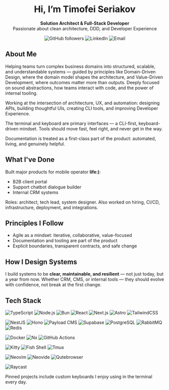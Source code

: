 <h1 align="center">Hi, I’m Timofei Seriakov</h1>
<p align="center">
  <strong>Solution Architect & Full-Stack Developer</strong><br>
  Passionate about clean architecture, DDD, and Developer Experience
</p>

<p align="center">
  <a href="https://github.com/TimSeriakov" style="text-decoration: none;">
    <img alt="GitHub followers" src="https://img.shields.io/github/followers/TimSeriakov?label=GitHub&style=flat-square&logo=github">
  </a>
  <a href="https://linkedin.com/in/timofei-seriakov" style="text-decoration: none;">
    <img alt="LinkedIn" src="https://img.shields.io/badge/LinkedIn-blue?style=flat-square&logo=linkedin">
  </a>
  <a href="mailto:t.seriakov@gmail.com" style="text-decoration: none;">
    <img alt="Email" src="https://img.shields.io/badge/email-t.seriakov@gmail.com-red?style=flat-square&logo=gmail&logoColor=white">
  </a>
</p>

## About Me

Helping teams turn complex business domains into structured, scalable, and understandable systems — guided by principles like Domain-Driven Design, where the domain model shapes the architecture, and Value-Driven Development, where outcomes matter more than outputs.
Deeply focused on sound abstractions, how teams interact with code, and the power of internal tooling.

Working at the intersection of architecture, UX, and automation:
designing APIs, building thoughtful UIs, creating CLI tools, and improving Developer Experience.

The terminal and keyboard are primary interfaces — a CLI-first, keyboard-driven mindset.
Tools should move fast, feel right, and never get in the way.

Documentation is treated as a first-class part of the product: automated, living, and genuinely helpful.

## What I've Done

Built major products for mobile operator **life:)**:
- B2B client portal
- Support chatbot dialogue builder
- Internal CRM systems

Roles: architect, tech lead, system designer.
Also worked on hiring, CI/CD, infrastructure, deployment, and integrations.

## Principles I Follow

- Agile as a mindset: iterative, collaborative, value-focused
- Documentation and tooling are part of the product
- Explicit boundaries, transparent contracts, and safe change

## How I Design Systems

I build systems to be **clear, maintainable, and resilient** — not just today, but a year from now.
Whether CRM, CMS, or internal tools — they should evolve with confidence, not break at the first change.

## Tech Stack

![TypeScript](https://img.shields.io/badge/TypeScript-3178c6?style=flat-square&logo=typescript&logoColor=white)
![Node.js](https://img.shields.io/badge/Node.js-339933?style=flat-square&logo=node.js&logoColor=white)
![Bun](https://img.shields.io/badge/Bun-%23000000?style=flat-square&logo=bun&logoColor=white)
![React](https://img.shields.io/badge/React-20232a?style=flat-square&logo=react&logoColor=61dafb)
![Next.js](https://img.shields.io/badge/Next.js-000?style=flat-square&logo=next.js)
![Astro](https://img.shields.io/badge/Astro-000000?style=flat-square&logo=astro&logoColor=white)
![TailwindCSS](https://img.shields.io/badge/Tailwind-38B2AC?style=flat-square&logo=tailwind-css&logoColor=white)

![NestJS](https://img.shields.io/badge/NestJS-E0234E?style=flat-square&logo=nestjs&logoColor=white)
![Hono](https://img.shields.io/badge/Hono-222222?style=flat-square&logo=lightning&logoColor=FFEA00)
![Payload CMS](https://img.shields.io/badge/Payload%20CMS-000000?style=flat-square&logo=payloadcms&logoColor=white)
![Supabase](https://img.shields.io/badge/Supabase-3ECF8E?style=flat-square&logo=supabase&logoColor=white)
![PostgreSQL](https://img.shields.io/badge/PostgreSQL-4169E1?style=flat-square&logo=postgresql&logoColor=white)
![RabbitMQ](https://img.shields.io/badge/RabbitMQ-FF6600?style=flat-square&logo=rabbitmq&logoColor=white)
![Redis](https://img.shields.io/badge/Redis-DC382D?style=flat-square&logo=redis&logoColor=white)

![Docker](https://img.shields.io/badge/Docker-2496ED?style=flat-square&logo=docker&logoColor=white)
![Nx](https://img.shields.io/badge/Nx-143055?style=flat-square&logo=nx&logoColor=white)
![GitHub Actions](https://img.shields.io/badge/GitHub_Actions-2088FF?style=flat-square&logo=github-actions&logoColor=white)

![Kitty](https://img.shields.io/badge/Kitty-Terminal-7F52FF?style=flat-square)
![Fish Shell](https://img.shields.io/badge/Fish_Shell-4f5d95?style=flat-square&logo=gnu-bash&logoColor=white)
![Tmux](https://img.shields.io/badge/Tmux-1BB91F?style=flat-square&logo=tmux&logoColor=white)

![Neovim](https://img.shields.io/badge/Neovim-2F6E3C?style=flat-square&logo=neovim&logoColor=white)
![Neovide](https://img.shields.io/badge/Neovide-2E7D32?style=flat-square&logo=rust&logoColor=white)
![Qutebrowser](https://img.shields.io/badge/Qutebrowser-4D9AD9?style=flat-square&logo=qt&logoColor=white)

![Raycast](https://img.shields.io/badge/Raycast-000000?style=flat-square&logo=raycast&logoColor=white)

Pinned projects include custom keyboards I enjoy using in the terminal every day.
